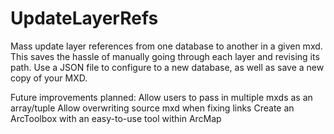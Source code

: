 # UpdateLayerRefs
Mass update layer references from one database to another in a given mxd. This saves the hassle of manually going through each layer and revising its path. Use a JSON file to configure to a new database, as well as save a new copy of your MXD.

Future improvements planned:
Allow users to pass in multiple mxds as an array/tuple
Allow overwriting source mxd when fixing links
Create an ArcToolbox with an easy-to-use tool within ArcMap
